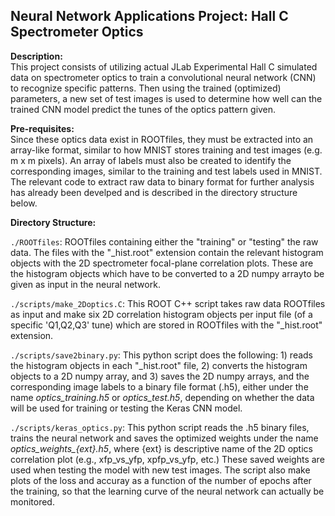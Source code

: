 ## Neural Network Applications Project: Hall C Spectrometer Optics


**Description:** <br>
This project consists of utilizing actual JLab Experimental Hall C simulated data on spectrometer optics to train a convolutional neural network (CNN) to recognize specific patterns. Then using the trained (optimized) parameters, a new set of test images is used to determine how well can the trained CNN model predict the tunes of the optics pattern given.

**Pre-requisites:** <br>
Since these optics data exist in ROOTfiles, they must be extracted into an array-like format, similar to how MNIST stores training and test images (e.g. m x m pixels). An array of labels must also be created to identify the corresponding images, similar to the training and test labels used in MNIST. The relevant code to extract raw data to binary format for further analysis has already been develped and is described in the directory structure below.

**Directory Structure:**<br>

`./ROOTfiles`: ROOTfiles containing either the "training" or "testing" the raw data. The files with the "_hist.root" extension contain the relevant histogram objects with the 2D spectrometer focal-plane correlation plots. These are the histogram objects which have to be converted to a 2D numpy arrayto be given as input in the neural network. <br>

`./scripts/make_2Doptics.C`: This ROOT C++ script takes raw data ROOTfiles as input and make six 2D correlation histogram objects per input file (of a specific 'Q1,Q2,Q3' tune) which are stored in ROOTfiles with the "_hist.root" extension. <br>

`./scripts/save2binary.py`: This python script does the following: 1) reads the histogram objects in each "_hist.root" file, 2) converts the histogram objects to a 2D numpy array, and 3) saves the 2D numpy arrays, and the corresponding image labels to a binary file format (.h5), either under the name *optics\_training.h5* or *optics\_test.h5*, depending on whether the data will be used for training or testing the Keras CNN model. <br>

`./scripts/keras_optics.py`: This python script reads the .h5 binary files, trains the neural network and saves the optimized weights under the name *optics\_weights_{ext}.h5*, where {ext} is descriptive name of the 2D optics correlation plot (e.g., xfp\_vs\_yfp, xpfp\_vs\_yfp, etc.) These saved weights are used when testing the model with new test images. The script also make plots of the loss and accuray as a function of the number of epochs after the training, so that the learning curve of the neural network can actually be monitored. 


